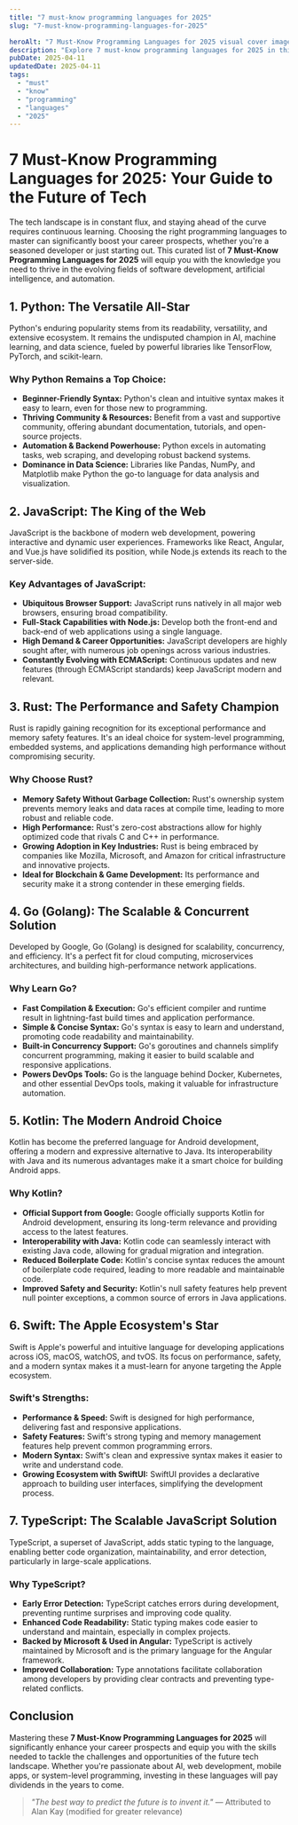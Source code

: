 ```yaml
---
title: "7 must-know programming languages for 2025"
slug: "7-must-know-programming-languages-for-2025"

heroAlt: "7 Must-Know Programming Languages for 2025 visual cover image"
description: "Explore 7 must-know programming languages for 2025 in this detailed guide, offering insights, strategies, and practical tips to enhance your understanding and application of the topic."
pubDate: 2025-04-11
updatedDate: 2025-04-11
tags:
  - "must"
  - "know"
  - "programming"
  - "languages"
  - "2025"
---
```


# 7 Must-Know Programming Languages for 2025: Your Guide to the Future of Tech

The tech landscape is in constant flux, and staying ahead of the curve requires continuous learning. Choosing the right programming languages to master can significantly boost your career prospects, whether you're a seasoned developer or just starting out. This curated list of **7 Must-Know Programming Languages for 2025** will equip you with the knowledge you need to thrive in the evolving fields of software development, artificial intelligence, and automation.

## 1. Python: The Versatile All-Star

Python's enduring popularity stems from its readability, versatility, and extensive ecosystem. It remains the undisputed champion in AI, machine learning, and data science, fueled by powerful libraries like TensorFlow, PyTorch, and scikit-learn.

### Why Python Remains a Top Choice:

- **Beginner-Friendly Syntax:** Python's clean and intuitive syntax makes it easy to learn, even for those new to programming.
- **Thriving Community & Resources:** Benefit from a vast and supportive community, offering abundant documentation, tutorials, and open-source projects.
- **Automation & Backend Powerhouse:** Python excels in automating tasks, web scraping, and developing robust backend systems.
- **Dominance in Data Science:** Libraries like Pandas, NumPy, and Matplotlib make Python the go-to language for data analysis and visualization.

## 2. JavaScript: The King of the Web

JavaScript is the backbone of modern web development, powering interactive and dynamic user experiences. Frameworks like React, Angular, and Vue.js have solidified its position, while Node.js extends its reach to the server-side.

### Key Advantages of JavaScript:

- **Ubiquitous Browser Support:** JavaScript runs natively in all major web browsers, ensuring broad compatibility.
- **Full-Stack Capabilities with Node.js:** Develop both the front-end and back-end of web applications using a single language.
- **High Demand & Career Opportunities:** JavaScript developers are highly sought after, with numerous job openings across various industries.
- **Constantly Evolving with ECMAScript:** Continuous updates and new features (through ECMAScript standards) keep JavaScript modern and relevant.

## 3. Rust: The Performance and Safety Champion

Rust is rapidly gaining recognition for its exceptional performance and memory safety features. It's an ideal choice for system-level programming, embedded systems, and applications demanding high performance without compromising security.

### Why Choose Rust?

- **Memory Safety Without Garbage Collection:** Rust's ownership system prevents memory leaks and data races at compile time, leading to more robust and reliable code.
- **High Performance:** Rust's zero-cost abstractions allow for highly optimized code that rivals C and C++ in performance.
- **Growing Adoption in Key Industries:** Rust is being embraced by companies like Mozilla, Microsoft, and Amazon for critical infrastructure and innovative projects.
- **Ideal for Blockchain & Game Development:** Its performance and security make it a strong contender in these emerging fields.

## 4. Go (Golang): The Scalable & Concurrent Solution

Developed by Google, Go (Golang) is designed for scalability, concurrency, and efficiency. It's a perfect fit for cloud computing, microservices architectures, and building high-performance network applications.

### Why Learn Go?

- **Fast Compilation & Execution:** Go's efficient compiler and runtime result in lightning-fast build times and application performance.
- **Simple & Concise Syntax:** Go's syntax is easy to learn and understand, promoting code readability and maintainability.
- **Built-in Concurrency Support:** Go's goroutines and channels simplify concurrent programming, making it easier to build scalable and responsive applications.
- **Powers DevOps Tools:** Go is the language behind Docker, Kubernetes, and other essential DevOps tools, making it valuable for infrastructure automation.

## 5. Kotlin: The Modern Android Choice

Kotlin has become the preferred language for Android development, offering a modern and expressive alternative to Java. Its interoperability with Java and its numerous advantages make it a smart choice for building Android apps.

### Why Kotlin?

- **Official Support from Google:** Google officially supports Kotlin for Android development, ensuring its long-term relevance and providing access to the latest features.
- **Interoperability with Java:** Kotlin code can seamlessly interact with existing Java code, allowing for gradual migration and integration.
- **Reduced Boilerplate Code:** Kotlin's concise syntax reduces the amount of boilerplate code required, leading to more readable and maintainable code.
- **Improved Safety and Security:** Kotlin's null safety features help prevent null pointer exceptions, a common source of errors in Java applications.

## 6. Swift: The Apple Ecosystem's Star

Swift is Apple's powerful and intuitive language for developing applications across iOS, macOS, watchOS, and tvOS. Its focus on performance, safety, and a modern syntax makes it a must-learn for anyone targeting the Apple ecosystem.

### Swift's Strengths:

- **Performance & Speed:** Swift is designed for high performance, delivering fast and responsive applications.
- **Safety Features:** Swift's strong typing and memory management features help prevent common programming errors.
- **Modern Syntax:** Swift's clean and expressive syntax makes it easier to write and understand code.
- **Growing Ecosystem with SwiftUI:** SwiftUI provides a declarative approach to building user interfaces, simplifying the development process.

## 7. TypeScript: The Scalable JavaScript Solution

TypeScript, a superset of JavaScript, adds static typing to the language, enabling better code organization, maintainability, and error detection, particularly in large-scale applications.

### Why TypeScript?

- **Early Error Detection:** TypeScript catches errors during development, preventing runtime surprises and improving code quality.
- **Enhanced Code Readability:** Static typing makes code easier to understand and maintain, especially in complex projects.
- **Backed by Microsoft & Used in Angular:** TypeScript is actively maintained by Microsoft and is the primary language for the Angular framework.
- **Improved Collaboration:** Type annotations facilitate collaboration among developers by providing clear contracts and preventing type-related conflicts.

## Conclusion

Mastering these **7 Must-Know Programming Languages for 2025** will significantly enhance your career prospects and equip you with the skills needed to tackle the challenges and opportunities of the future tech landscape. Whether you're passionate about AI, web development, mobile apps, or system-level programming, investing in these languages will pay dividends in the years to come.

> _"The best way to predict the future is to invent it."_ — Attributed to Alan Kay (modified for greater relevance)
